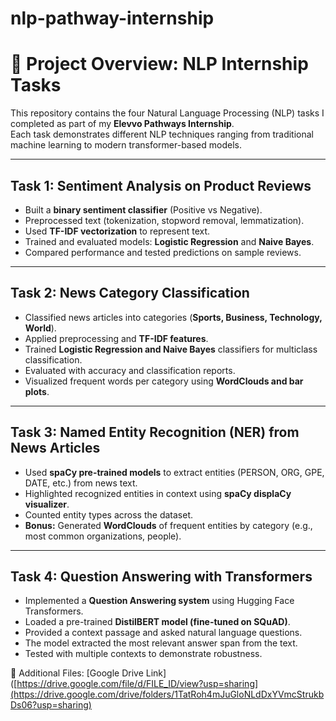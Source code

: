 # nlp-pathway-internship
# 📌 Project Overview: NLP Internship Tasks  

This repository contains the four Natural Language Processing (NLP) tasks I completed as part of my **Elevvo Pathways Internship**.  
Each task demonstrates different NLP techniques ranging from traditional machine learning to modern transformer-based models.  

---

##  Task 1: Sentiment Analysis on Product Reviews  
- Built a **binary sentiment classifier** (Positive vs Negative).  
- Preprocessed text (tokenization, stopword removal, lemmatization).  
- Used **TF-IDF vectorization** to represent text.  
- Trained and evaluated models: **Logistic Regression** and **Naive Bayes**.  
- Compared performance and tested predictions on sample reviews.  

---

##  Task 2: News Category Classification  
- Classified news articles into categories (**Sports, Business, Technology, World**).  
- Applied preprocessing and **TF-IDF features**.  
- Trained **Logistic Regression and Naive Bayes** classifiers for multiclass classification.  
- Evaluated with accuracy and classification reports.  
- Visualized frequent words per category using **WordClouds and bar plots**.  

---

##  Task 3: Named Entity Recognition (NER) from News Articles  
- Used **spaCy pre-trained models** to extract entities (PERSON, ORG, GPE, DATE, etc.) from news text.  
- Highlighted recognized entities in context using **spaCy displaCy visualizer**.  
- Counted entity types across the dataset.  
- **Bonus:** Generated **WordClouds** of frequent entities by category (e.g., most common organizations, people).  

---

##  Task 4: Question Answering with Transformers  
- Implemented a **Question Answering system** using Hugging Face Transformers.  
- Loaded a pre-trained **DistilBERT model (fine-tuned on SQuAD)**.  
- Provided a context passage and asked natural language questions.  
- The model extracted the most relevant answer span from the text.  
- Tested with multiple contexts to demonstrate robustness.  


📂 Additional Files: [Google Drive Link]([https://drive.google.com/file/d/FILE_ID/view?usp=sharing](https://drive.google.com/drive/folders/1TatRoh4mJuGloNLdDxYVmcStrukbDs06?usp=sharing)

